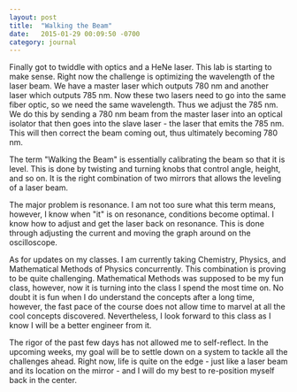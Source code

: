 ```yaml
---
layout: post
title:  "Walking the Beam"
date:   2015-01-29 00:09:50 -0700
category: journal
---
```


Finally got to twiddle with optics and a HeNe laser. This lab is starting to make sense. Right now the challenge is optimizing the wavelength of the laser beam. We have a master laser which outputs 780 nm and another laser which outputs 785 nm. Now these two lasers need to go into the same fiber optic, so we need the same wavelength. Thus we adjust the 785 nm. We do this by sending a 780 nm beam from the master laser into an optical isolator that then goes into the slave laser - the laser that emits the 785 nm. This will then correct the beam coming out, thus ultimately becoming 780 nm. 

The term "Walking the Beam" is essentially calibrating the beam so that it is level. This is done by twisting and turning knobs that control angle, height, and so on. It is the right combination of two mirrors that allows the leveling of a laser beam. 

The major problem is resonance. I am not too sure what this term means, however, I know when "it" is on resonance, conditions become optimal. I know how to adjust and get the laser back on resonance. This is done through adjusting the current and moving the graph around on the oscilloscope. 

As for updates on my classes. I am currently taking Chemistry, Physics, and Mathematical Methods of Physics concurrently. This combination is proving to be quite challenging. Mathematical Methods was supposed to be my fun class, however, now it is turning into the class I spend the most time on. No doubt it is fun when I do understand the concepts after a long time, however, the fast pace of the course does not allow time to marvel at all the cool concepts discovered. Nevertheless, I look forward to this class as I know I will be a better engineer from it. 

The rigor of the past few days has not allowed me to self-reflect. In the upcoming weeks, my goal will be to settle down on a system to tackle all the challenges ahead. Right now, life is quite on the edge - just like a laser beam and its location on the mirror - and I will do my best to re-position myself back in the center. 